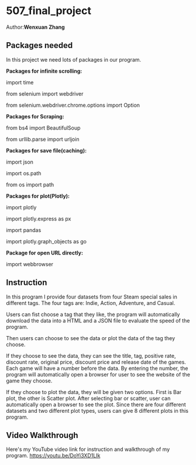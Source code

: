 # 507_final_project

Author:**Wenxuan Zhang**


## Packages needed

In this project we need lots of packages in our program.

**Packages for infinite scrolling:**

import time

from selenium import webdriver

from selenium.webdriver.chrome.options import Option


**Packages for Scraping:**

from bs4 import BeautifulSoup 

from urllib.parse import urljoin


**Packages for save file(caching):**

import json

import os.path

from os import path


**Packages for plot(Plotly):**

import plotly

import plotly.express as px

import pandas

import plotly.graph_objects as go


**Package for open URL directly:**

import webbrowser

## Instruction

In this program I provide four datasets from four Steam special sales in different tags. 
The four tags are: Indie, Action, Adventure, and Casual. 

Users can fist choose a tag that they like, the program will automatically download the data into a HTML and a JSON file to evaluate the speed of the program.

Then users can choose to see the data or plot the data of the tag they choose.

If they choose to see the data, they can see the title, tag, positive rate, discount rate, original price, discount price and release date of the games. Each game will have a number before the data. By entering the number, the program will automatically open a browser for user to see the website of the game they choose.

If they choose to plot the data, they will be given two options. First is Bar plot, the other is Scatter plot. After selecting bar or scatter, user can automatically open a browser to see the plot. Since there are four different datasets and two different plot types, users can give 8 different plots in this program. 

## Video Walkthrough

Here's my YouTube video link for instruction and walkthrough of my program. 
https://youtu.be/DoYi3XD1LIk

